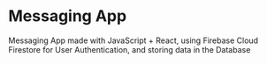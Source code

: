 # Messaging App
Messaging App made with JavaScript + React, using Firebase Cloud Firestore for User Authentication, and storing data in the Database
